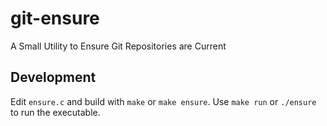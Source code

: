 # git-ensure
A Small Utility to Ensure Git Repositories are Current


## Development
Edit `ensure.c` and build with `make` or `make ensure`.
Use `make run` or `./ensure` to run the executable.

